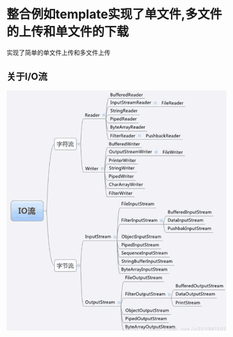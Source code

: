 # 整合例如template实现了单文件,多文件的上传和单文件的下载
 实现了简单的单文件上传和多文件上传
## 关于I/O流
![i/o流](https://github.com/Panghu98/springboot-file/blob/master/src/main/resources/static/%E5%9B%BE%E7%89%871.png)

